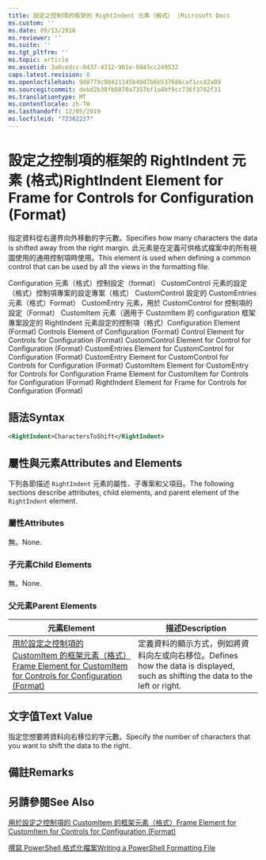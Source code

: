 ```yaml
---
title: 設定之控制項的框架的 RightIndent 元素（格式） |Microsoft Docs
ms.custom: ''
ms.date: 09/13/2016
ms.reviewer: ''
ms.suite: ''
ms.tgt_pltfrm: ''
ms.topic: article
ms.assetid: 3a6cedcc-0437-4312-961e-0845cc249532
caps.latest.revision: 8
ms.openlocfilehash: 9d8779c90421145b40d7b6b537686caf1ccd2a09
ms.sourcegitcommit: debd2b38fb8070a7357bf1a4bf9cc736f3702f31
ms.translationtype: MT
ms.contentlocale: zh-TW
ms.lasthandoff: 12/05/2019
ms.locfileid: "72362227"
---
```

# <a name="rightindent-element-for-frame-for-controls-for-configuration-format"></a><span data-ttu-id="0f724-102">設定之控制項的框架的 RightIndent 元素 (格式)</span><span class="sxs-lookup"><span data-stu-id="0f724-102">RightIndent Element for Frame for Controls for Configuration (Format)</span></span>

<span data-ttu-id="0f724-103">指定資料從右邊界向外移動的字元數。</span><span class="sxs-lookup"><span data-stu-id="0f724-103">Specifies how many characters the data is shifted away from the right margin.</span></span> <span data-ttu-id="0f724-104">此元素是在定義可供格式檔案中的所有視圖使用的通用控制項時使用。</span><span class="sxs-lookup"><span data-stu-id="0f724-104">This element is used when defining a common control that can be used by all the views in the formatting file.</span></span>

<span data-ttu-id="0f724-105">Configuration 元素（格式）控制設定（format） CustomControl 元素的設定（格式）控制項專案的設定專案（格式） CustomControl 設定的 CustomEntries 元素（格式）Format） CustomEntry 元素，用於 CustomControl for 控制項的設定（Format） CustomItem 元素（適用于 CustomItem 的 configuration 框架專案設定的 RightIndent 元素設定的控制項（格式）</span><span class="sxs-lookup"><span data-stu-id="0f724-105">Configuration Element (Format) Controls Element of Configuration (Format) Control Element for Controls for Configuration (Format) CustomControl Element for Control for Configuration (Format) CustomEntries Element for CustomControl for Configuration (Format) CustomEntry Element for CustomControl for Controls for Configuration (Format) CustomItem Element for CustomEntry for Controls for Configuration Frame Element for CustomItem for Controls for Configuration (Format) RightIndent Element for Frame for Controls for Configuration (Format)</span></span>

## <a name="syntax"></a><span data-ttu-id="0f724-106">語法</span><span class="sxs-lookup"><span data-stu-id="0f724-106">Syntax</span></span>

```xml
<RightIndent>CharactersToShift</RightIndent>
```

## <a name="attributes-and-elements"></a><span data-ttu-id="0f724-107">屬性與元素</span><span class="sxs-lookup"><span data-stu-id="0f724-107">Attributes and Elements</span></span>

<span data-ttu-id="0f724-108">下列各節描述 `RightIndent` 元素的屬性、子專案和父項目。</span><span class="sxs-lookup"><span data-stu-id="0f724-108">The following sections describe attributes, child elements, and parent element of the `RightIndent` element.</span></span>

### <a name="attributes"></a><span data-ttu-id="0f724-109">屬性</span><span class="sxs-lookup"><span data-stu-id="0f724-109">Attributes</span></span>

<span data-ttu-id="0f724-110">無。</span><span class="sxs-lookup"><span data-stu-id="0f724-110">None.</span></span>

### <a name="child-elements"></a><span data-ttu-id="0f724-111">子元素</span><span class="sxs-lookup"><span data-stu-id="0f724-111">Child Elements</span></span>

<span data-ttu-id="0f724-112">無。</span><span class="sxs-lookup"><span data-stu-id="0f724-112">None.</span></span>

### <a name="parent-elements"></a><span data-ttu-id="0f724-113">父元素</span><span class="sxs-lookup"><span data-stu-id="0f724-113">Parent Elements</span></span>

|<span data-ttu-id="0f724-114">元素</span><span class="sxs-lookup"><span data-stu-id="0f724-114">Element</span></span>|<span data-ttu-id="0f724-115">描述</span><span class="sxs-lookup"><span data-stu-id="0f724-115">Description</span></span>|
|-------------|-----------------|
|[<span data-ttu-id="0f724-116">用於設定之控制項的 CustomItem 的框架元素（格式）</span><span class="sxs-lookup"><span data-stu-id="0f724-116">Frame Element for CustomItem for Controls for Configuration (Format)</span></span>](./frame-element-for-customitem-for-controls-for-configuration-format.md)|<span data-ttu-id="0f724-117">定義資料的顯示方式，例如將資料向左或向右移位。</span><span class="sxs-lookup"><span data-stu-id="0f724-117">Defines how the data is displayed, such as shifting the data to the left or right.</span></span>|

## <a name="text-value"></a><span data-ttu-id="0f724-118">文字值</span><span class="sxs-lookup"><span data-stu-id="0f724-118">Text Value</span></span>

<span data-ttu-id="0f724-119">指定您想要將資料向右移位的字元數。</span><span class="sxs-lookup"><span data-stu-id="0f724-119">Specify the number of characters that you want to shift the data to the right.</span></span>

## <a name="remarks"></a><span data-ttu-id="0f724-120">備註</span><span class="sxs-lookup"><span data-stu-id="0f724-120">Remarks</span></span>

## <a name="see-also"></a><span data-ttu-id="0f724-121">另請參閱</span><span class="sxs-lookup"><span data-stu-id="0f724-121">See Also</span></span>

[<span data-ttu-id="0f724-122">用於設定之控制項的 CustomItem 的框架元素（格式）</span><span class="sxs-lookup"><span data-stu-id="0f724-122">Frame Element for CustomItem for Controls for Configuration (Format)</span></span>](./frame-element-for-customitem-for-controls-for-configuration-format.md)

[<span data-ttu-id="0f724-123">撰寫 PowerShell 格式化檔案</span><span class="sxs-lookup"><span data-stu-id="0f724-123">Writing a PowerShell Formatting File</span></span>](./writing-a-powershell-formatting-file.md)
